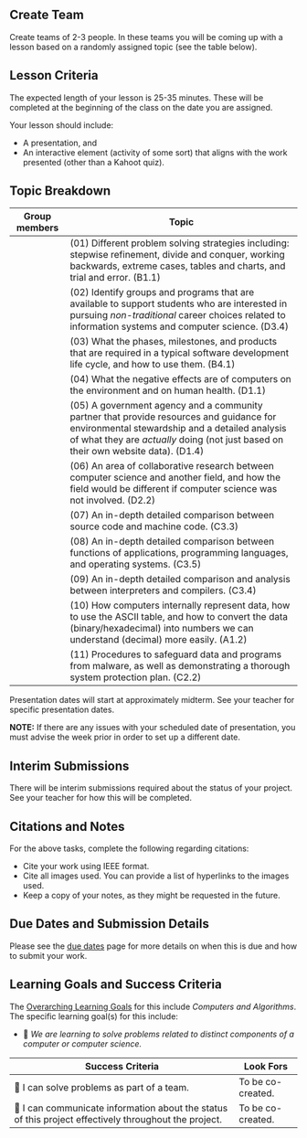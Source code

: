 ## Create Team
Create teams of 2-3 people. In these teams you will be coming up with a lesson based on a randomly assigned topic (see the table below).

## Lesson Criteria
The expected length of your lesson is 25-35 minutes. These will be completed at the beginning of the class on the date you are assigned.

Your lesson should include:
* A presentation, and
* An interactive element (activity of some sort) that aligns with the work presented (other than a Kahoot quiz).

## Topic Breakdown

| Group members |                  Topic            | 
| ------------- | --------------------------------- | 
|  | (01) Different problem solving strategies including: stepwise refinement, divide and conquer, working backwards, extreme cases, tables and charts, and trial and error. (B1.1) | 
|  | (02) Identify groups and programs that are available to support students who are interested in pursuing _non-traditional_ career choices related to information systems and computer science. (D3.4) | 
|  | (03) What the phases, milestones, and products that are required in a typical software development life cycle, and how to use them. (B4.1) | 
|  | (04) What the negative effects are of computers on the environment and on human health. (D1.1)| 
|  | (05) A government agency and a community partner that provide resources and guidance for environmental stewardship and a detailed analysis of what they are *actually* doing (not just based on their own website data). (D1.4)| 
|  | (06) An area of collaborative research between computer science and another field, and how the field would be different if computer science was not involved. (D2.2)| 
|  | (07) An in-depth detailed comparison between source code and machine code. (C3.3) | 
|  | (08) An in-depth detailed comparison between functions of applications, programming languages, and operating systems. (C3.5) | 
|  | (09) An in-depth detailed comparison and analysis between interpreters and compilers. (C3.4) | 
|  | (10) How computers internally represent data, how to use the ASCII table, and how to convert the data (binary/hexadecimal) into numbers we can understand (decimal) more easily. (A1.2) | 
|  | (11) Procedures to safeguard data and programs from malware, as well as demonstrating a thorough system protection plan. (C2.2) | 

Presentation dates will start at approximately midterm. See your teacher for specific presentation dates.

**NOTE:** If there are any issues with your scheduled date of presentation, you must advise the week prior in order to set up a different date.

## Interim Submissions

There will be interim submissions required about the status of your project. See your teacher for how this will be completed.

## Citations and Notes
For the above tasks, complete the following regarding citations:  
* Cite your work using IEEE format.
* Cite all images used. You can provide a list of hyperlinks to the images used.
* Keep a copy of your notes, as they might be requested in the future.

## Due Dates and Submission Details

Please see the [due dates](./Due-Dates-and-Submission-Details) page for more details on when this is due and how to submit your work.

## Learning Goals and Success Criteria

The [Overarching Learning Goals](./images/ICS3U.jpg) for this include _Computers and Algorithms_.
The specific learning goal(s) for this include:

  * &#x1F4D9; _We are learning to solve problems related to distinct components of a computer or computer science._

| Success Criteria  | Look Fors |
| ----------------- | --------- |
| &#x1F4D9; I can solve problems as part of a team. | To be co-created. |
| &#x1F4D9; I can communicate information about the status of this project effectively throughout the project. | To be co-created. |